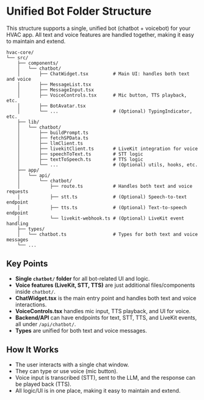 # Unified Bot Folder Structure

This structure supports a single, unified bot (chatbot + voicebot) for your HVAC app. All text and voice features are handled together, making it easy to maintain and extend.

```
hvac-core/
└── src/
    ├── components/
    │   └── chatbot/
    │       ├── ChatWidget.tsx         # Main UI: handles both text and voice
    │       ├── MessageList.tsx
    │       ├── MessageInput.tsx
    │       ├── VoiceControls.tsx      # Mic button, TTS playback, etc.
    │       ├── BotAvatar.tsx
    │       └── ...                    # (Optional) TypingIndicator, etc.
    ├── lib/
    │   └── chatbot/
    │       ├── buildPrompt.ts
    │       ├── fetchSPData.ts
    │       ├── llmClient.ts
    │       ├── livekitClient.ts       # LiveKit integration for voice
    │       ├── speechToText.ts        # STT logic
    │       ├── textToSpeech.ts        # TTS logic
    │       └── ...                    # (Optional) utils, hooks, etc.
    ├── app/
    │   └── api/
    │       └── chatbot/
    │           ├── route.ts           # Handles both text and voice requests
    │           ├── stt.ts             # (Optional) Speech-to-text endpoint
    │           ├── tts.ts             # (Optional) Text-to-speech endpoint
    │           └── livekit-webhook.ts # (Optional) LiveKit event handling
    ├── types/
    │   └── chatbot.ts                 # Types for both text and voice messages
    └── ...
```

## Key Points

- **Single `chatbot/` folder** for all bot-related UI and logic.
- **Voice features (LiveKit, STT, TTS)** are just additional files/components inside `chatbot/`.
- **ChatWidget.tsx** is the main entry point and handles both text and voice interactions.
- **VoiceControls.tsx** handles mic input, TTS playback, and UI for voice.
- **Backend/API** can have endpoints for text, STT, TTS, and LiveKit events, all under `/api/chatbot/`.
- **Types** are unified for both text and voice messages.

## How It Works

- The user interacts with a single chat window.
- They can type or use voice (mic button).
- Voice input is transcribed (STT), sent to the LLM, and the response can be played back (TTS).
- All logic/UI is in one place, making it easy to maintain and extend. 
